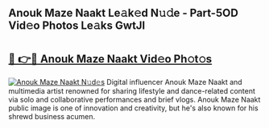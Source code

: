 ## Anouk Maze Naakt Le𝚊k𝚎d N𝚞𝚍e - Part-5OD Vid𝚎o Photos Le𝚊ks GwtJl

# <h2><a href="http://fb7vo6.evod.top/?m=Anouk+Maze+Naakt">🔗 👉🔴 Anouk Maze Naakt Vid𝚎o Ph𝚘t𝚘s</a></h2>

[![Anouk Maze Naakt N𝚞d𝚎s](https://i.imgur.com/8V9OHl7.gif)](http://fb7vo6.evod.top/?m=Anouk+Maze+Naakt)
Digital influencer Anouk Maze Naakt and multimedia artist renowned for sharing lifestyle and dance-related content via solo and collaborative performances and brief vlogs. Anouk Maze Naakt public image is one of innovation and creativity, but he's also known for his shrewd business acumen. 
